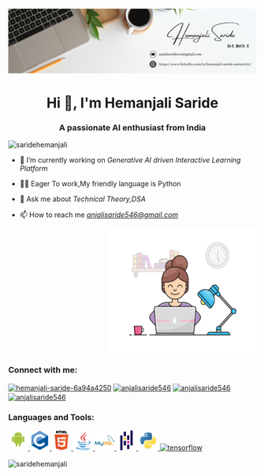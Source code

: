 <p align="center"><img src="B.png" /> </p>
<h1 align="center">Hi 👋, I'm Hemanjali Saride</h1>
<h3 align="center">A passionate AI enthusiast from India</h3>
<p align="left"> <img src="https://komarev.com/ghpvc/?username=saridehemanjali&label=Profile%20views&color=0e75b6&style=flat" alt="saridehemanjali" /> </p>

- 🔭 I’m currently working on *Generative AI driven Interactive Learning Platform*

- 👨‍💻 Eager To work,My friendly language is Python

- 💬 Ask me about *Technical Theory,DSA*

- 📫 How to reach me *anjalisaride546@gmail.com*
<p align="right"> <img src="C.gif"  alt="coder" width="300" height="250"> </p>
<h3 align="left">Connect with me:</h3>
<p align="left">
<a href="https://linkedin.com/in/hemanjali-saride-6a94a4250" target="blank"><img align="center" src="https://raw.githubusercontent.com/rahuldkjain/github-profile-readme-generator/master/src/images/icons/Social/linked-in-alt.svg" alt="hemanjali-saride-6a94a4250" height="30" width="40" /></a>
<a href="https://www.codechef.com/users/anjalisaride546" target="blank"><img align="center" src="https://cdn.jsdelivr.net/npm/simple-icons@3.1.0/icons/codechef.svg" alt="anjalisaride546" height="30" width="40" /></a>
<a href="https://www.hackerrank.com/anjalisaride546" target="blank"><img align="center" src="https://raw.githubusercontent.com/rahuldkjain/github-profile-readme-generator/master/src/images/icons/Social/hackerrank.svg" alt="anjalisaride546" height="30" width="40" /></a>
<a href="https://www.leetcode.com/anjalisaride546" target="blank"><img align="center" src="https://raw.githubusercontent.com/rahuldkjain/github-profile-readme-generator/master/src/images/icons/Social/leet-code.svg" alt="anjalisaride546" height="30" width="40" /></a>
</p>

<h3 align="left">Languages and Tools:</h3>
<p align="left"> <a href="https://developer.android.com" target="_blank" rel="noreferrer"> <img src="https://raw.githubusercontent.com/devicons/devicon/master/icons/android/android-original-wordmark.svg" alt="android" width="40" height="40"/> </a> <a href="https://www.cprogramming.com/" target="_blank" rel="noreferrer"> <img src="https://raw.githubusercontent.com/devicons/devicon/master/icons/c/c-original.svg" alt="c" width="40" height="40"/> </a> <a href="https://www.w3.org/html/" target="_blank" rel="noreferrer"> <img src="https://raw.githubusercontent.com/devicons/devicon/master/icons/html5/html5-original-wordmark.svg" alt="html5" width="40" height="40"/> </a> <a href="https://www.java.com" target="_blank" rel="noreferrer"> <img src="https://raw.githubusercontent.com/devicons/devicon/master/icons/java/java-original.svg" alt="java" width="40" height="40"/> </a> <a href="https://www.mysql.com/" target="_blank" rel="noreferrer"> <img src="https://raw.githubusercontent.com/devicons/devicon/master/icons/mysql/mysql-original-wordmark.svg" alt="mysql" width="40" height="40"/> </a> <a href="https://pandas.pydata.org/" target="_blank" rel="noreferrer"> <img src="https://raw.githubusercontent.com/devicons/devicon/2ae2a900d2f041da66e950e4d48052658d850630/icons/pandas/pandas-original.svg" alt="pandas" width="40" height="40"/> </a> <a href="https://www.python.org" target="_blank" rel="noreferrer"> <img src="https://raw.githubusercontent.com/devicons/devicon/master/icons/python/python-original.svg" alt="python" width="40" height="40"/> </a> <a href="https://www.tensorflow.org" target="_blank" rel="noreferrer"> <img src="https://www.vectorlogo.zone/logos/tensorflow/tensorflow-icon.svg" alt="tensorflow" width="40" height="40"/> </a> </p>

<p><img align="center" src="https://github-readme-stats.vercel.app/api/top-langs?username=saridehemanjali&show_icons=true&locale=en&layout=compact" alt="saridehemanjali" /></p>
